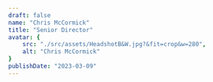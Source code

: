 ```yaml
---
draft: false
name: "Chris McCormick"
title: "Senior Director"
avatar: {
    src: "./src/assets/HeadshotB&W.jpg?&fit=crop&w=280",
    alt: "Chris McCormick"
}
publishDate: "2023-03-09"
---
```


